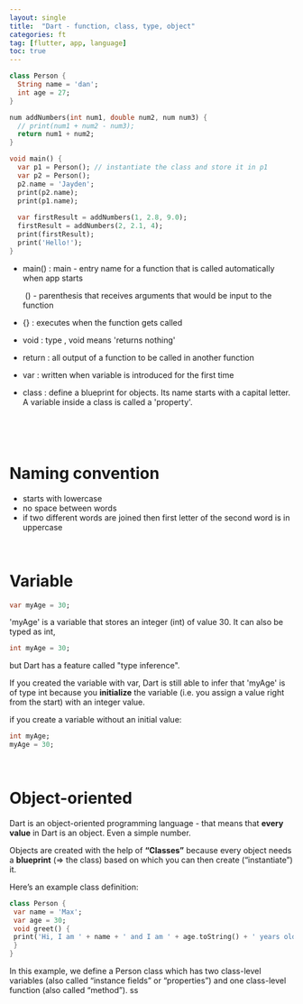 ```yaml
---
layout: single
title:  "Dart - function, class, type, object"
categories: ft
tag: [flutter, app, language]
toc: true
---
```


```dart
class Person {
  String name = 'dan';
  int age = 27;
}

num addNumbers(int num1, double num2, num num3) {
  // print(num1 + num2 - num3);
  return num1 + num2;
}

void main() {
  var p1 = Person(); // instantiate the class and store it in p1
  var p2 = Person();
  p2.name = 'Jayden';
  print(p2.name);
  print(p1.name);
  
  var firstResult = addNumbers(1, 2.8, 9.0);
  firstResult = addNumbers(2, 2.1, 4);
  print(firstResult);
  print('Hello!');
}
```

- main() : main - entry name for a function that is called automatically when app starts

  ​                     () - parenthesis that receives arguments that would be input to the function

- {} : executes when the function gets called

- void : type , void means 'returns nothing'

- return : all output of a function to be called in another function

- var :  written when variable is introduced for the first time 

- class : define a blueprint for objects. Its name starts with a capital letter. A variable inside a class is called a 'property'. 

  <br>

  ​                   

# Naming convention

* starts with lowercase
* no space between words
* if two different words are joined then first letter of the second word is in uppercase

<br>

# Variable 

```dart
var myAge = 30; 
```

'myAge' is a variable that stores an integer (int) of value 30. It can also be typed as int,

```dart
int myAge = 30;
```

but  Dart has a feature called "type inference". 

If you created the variable with var, Dart is still able to infer that 'myAge' is of type int because you <strong>initialize</strong> the variable (i.e. you assign a value right from the start) with an integer value. 

 if you create a variable without an initial value:

```dart
int myAge;
myAge = 30; 
```

<br>

# Object-oriented

Dart is an object-oriented programming language - that means that <strong>every value</strong> in Dart is an object. Even a simple number. 

Objects are created with the help of <strong>“Classes”</strong> because every object needs a <strong>blueprint</strong> (=> the class) based on which you can then create (“instantiate”) it. 

Here’s an example class definition:

```dart
class Person {
 var name = 'Max';
 var age = 30;
 void greet() {
 print('Hi, I am ' + name + ' and I am ' + age.toString() + ' years old!';
 }
} 
```

In this example, we define a Person class which has two class-level variables (also called “instance fields” or “properties”) and one class-level function (also called “method”). ss